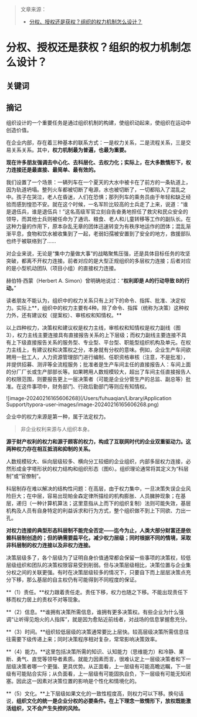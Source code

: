 > 文章来源：
>
> - [分权、授权还是获权？组织的权力机制怎么设计？](https://mp.weixin.qq.com/s/XLO6pi3S2_-Juc7c9fQLxw)

# 分权、授权还是获权？组织的权力机制怎么设计？

## 关键词





## 摘记

组织设计的一个重要任务是通过组织机制的构建，使组织动起来，使组织在运动中创造价值。

在企业内部，存在着三种基本的联系方式：一是权力关系，二是流程关系，三是交易关系关系。其中，**权力机制最为普遍，也最为重要。**

**现在许多朋友强调去中心化、去科层化、去权力化；实际上，在大多数情形下，权力连接还是最直接、最简单、最有效的。**

我们设置了一个场景：一辆列车在一个夏天的大水中被卡在了前方的一条轨道上，因为轨道坍塌。整列火车都被切断了电源，水也被切断了，一切都陷入了混乱之中。孩子在哭泣，老人在昏迷，人们在恐惧；那列列车的乘务员由于年轻和缺乏经验而感到惶恐不安。就在这个时候，一名军阶比较高的士兵走了上来，说道：“谁是退伍兵，谁是退伍兵！”这名高级军官立刻自告奋勇地担任了救灾和民众安全的领导，而其他士兵则被任命为了通讯、粮食、老人和儿童转移等工作的副队长。在这种力量的作用下，原本杂乱无章的团体迅速转变为有秩序地运作的团体；混乱渐渐平息，食物和饮水被收集到了一起，老弱妇孺被安置到了安全的地方，救援部队也终于被联络到了……

对企业来说，无论是“集中力量做大事”的战略聚焦压强，还是具体目标任务的攻坚突破，都离不开权力连接。前者对应的是大型正规组织的多层权力连接；后者对应的是小型机动团队（项目小组）的直接权力连接。

赫伯特·西蒙（Herbert A. Simon）曾明确地说过：“**权利即是 A的行动导致 B的行动。**”

读者朋友不能认为，组织中的权力关系只有上对下的命令、指挥、批准、决定权力。实际上**，组织中的权力主要有4种。除了命令、指挥（统称为决策）这种权力外，还有建议权（提案权）、审核权和知情权。**

以上四种权力，决策权和建议权是权力主线，审核权和知情权是权力副线（图3），权力主线主要连接具有直接报告关系的上下层级；而权力副线主要连接不具有上下级直接报告关系的服务型、专业型、平台型、职能型组织机构及单元。在权力主线上，有建议权和决策权之分，本身就有分权的意味。例如，企业生产车间欲聘用一批工人，人力资源管理部门进行编制、任职资格审核（注意，不是批准），并提供招募、测评等全流程服务；批准者是生产车间主任的直接报告人：车间上面的分厂厂长或生产部部长等。如果聘用人数规模较大，超出了车间主任直接报告人的权限范围，则要报告更上一层决策者（可能是企业分管生产的总监、副总等）批准。在这件事项中，财务部门、行政后勤部门等则应有知情权。

![image-20240216165606268](/Users/fuhuaqian/Library/Application Support/typora-user-images/image-20240216165606268.png)

企业中的权力来源是第一种，属于法定权力。

> 非企业权利来源与人组织本身。

**源于财产权利的权力和源于顾客的权力，构成了互联网时代的企业双重驱动力。这两种权力存在相互抵消和抑制的关系。**

人数规模较大、纵向层级较多、横向分工较细的企业组织，内部多层权力连接，必然形成金字塔形状的权力结构和组织形态（图6）。组织理论通常将其定义为“科层制”或“官僚制”。

科层制存在难以解决的结构性问题：在高层，由于权力集中，一旦决策失误企业风险巨大；在中层，容易出现帕金森定律所描绘的机构膨胀、人员臃肿现象；在基层，递归（一种计算机算法；这里意指从上而下的组织复制）法则可能失效，基层机构及人员有自身特定的利益诉求和行为方式，整个组织做不到上下同欲、力出一孔。

**对权力连接的典型形态科层制不能完全否定——迄今为止，人类大部分财富还是依赖科层制创造的；但的确需要扁平化，减少权力层级；同时根据不同的情境，采取非科层制的权力连接以及非权力连接。**

决策层级多了，各个层级为了证明自身价值通常都会保留一些事项的决策权，较低层级组织和团队的决策权限容易受到削弱。但与决策层级相比，决策位置与企业集分权之间的关联更强。有时在决策层级较多的情况下，只要自下而上层层决策点充分下移，那么基层的自主权仍有可能得到不同程度的保证。

**（1）责任。**权力跟着责任走。责任下移，权力也随之下移。不能出现责任下移而权力居上的责权不对等现象。

**（2）信息。**谁拥有决策所需信息，谁拥有更多决策权。有些企业为什么强调“让听得见炮火的人指挥”，就是因为愈贴近前线者，对战场的信息掌握愈充分。

**（3）时间。**组织较低层级的决策通常要比上层快。较高层级决策所需信息往往需要下级传递上来；同时决策程序相对复杂，常常影响决策效率。

**（4）能力。**这里包括决策所需的知识、认知能力（思维能力）和冷静、果断、勇气、直觉等领导者素质。就能力因素而言，很难认定上一层级决策者和下一层级决策者哪一个更强、更具优势。从正面看，上一层级有可能高瞻远瞩，下一层级有可能贴合实际；从负面看，上一层级有可能固执自负，下一层级有可能无知闭塞。因此这一因素对决策位置的影响是个性化和情境化的。

**（5）文化。**上下层级如果文化的一致性程度高，则权力可以下移。换句话说，**组织文化的统一是企业分权的必要条件。在上下理念一致情形下，放权既能激活组织，又不会产生失控的风险。**

